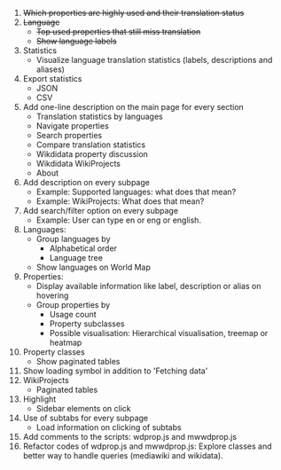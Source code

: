 1. ~~Which properties are highly used and their translation status~~
2. ~~Language~~
     * ~~Top used properties that still miss translation~~
     * ~~Show language labels~~
3. Statistics
     * Visualize language translation statistics (labels, descriptions and aliases)
4. Export statistics
     * JSON
     * CSV
6. Add one-line description on the main page for every section
    * Translation statistics by languages
    * Navigate properties
    * Search properties
    * Compare translation statistics
    * Wikdidata property discussion
    * Wikdidata WikiProjects
    * About
7. Add description on every subpage
    * Example: Supported languages: what does that mean?
    * Example: WikiProjects: What does that mean?
8. Add search/filter option on every subpage
    * Example: User can type en or eng or english. 
9. Languages:
    * Group languages by
        * Alphabetical order
        * Language tree
    * Show languages on World Map
10. Properties:
    * Display available information like label, description or alias on hovering
    * Group properties by
        * Usage count
        * Property subclasses
        * Possible visualisation: Hierarchical visualisation, treemap or heatmap
11. Property classes
    * Show paginated tables
12. Show loading symbol in addition to 'Fetching data'
13. WikiProjects
    * Paginated tables
14. Highlight
    * Sidebar elements on click
15. Use of subtabs for every subpage
    * Load information on clicking of subtabs
16. Add comments to the scripts: wdprop.js and mwwdprop.js
17. Refactor codes of wdprop.js and mwwdprop.js: Explore classes and better way to handle queries (mediawiki and wikidata).
